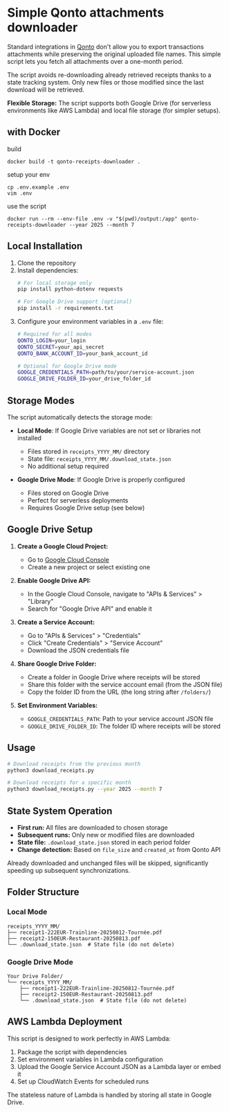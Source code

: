 # Simple Qonto attachments downloader

Standard integrations in [Qonto](https://www.qonto.com) don't allow you to export transactions attachments while preserving the original uploaded file names.
This simple script lets you fetch all attachments over a one-month period.

The script avoids re-downloading already retrieved receipts thanks to a state tracking system. Only new files or those modified since the last download will be retrieved.

**Flexible Storage:** The script supports both Google Drive (for serverless environments like AWS Lambda) and local file storage (for simpler setups).

## with Docker

build

```
docker build -t qonto-receipts-downloader .
```

setup your env

```
cp .env.example .env
vim .env
```

use the script

```
docker run --rm --env-file .env -v "$(pwd)/output:/app" qonto-receipts-downloader --year 2025 --month 7
```

## Local Installation

1. Clone the repository
2. Install dependencies:
   ```bash
   # For local storage only
   pip install python-dotenv requests
   
   # For Google Drive support (optional)
   pip install -r requirements.txt
   ```
3. Configure your environment variables in a `.env` file:
   ```bash
   # Required for all modes
   QONTO_LOGIN=your_login
   QONTO_SECRET=your_api_secret
   QONTO_BANK_ACCOUNT_ID=your_bank_account_id
   
   # Optional for Google Drive mode
   GOOGLE_CREDENTIALS_PATH=path/to/your/service-account.json
   GOOGLE_DRIVE_FOLDER_ID=your_drive_folder_id
   ```

## Storage Modes

The script automatically detects the storage mode:

- **Local Mode**: If Google Drive variables are not set or libraries not installed
  - Files stored in `receipts_YYYY_MM/` directory
  - State file: `receipts_YYYY_MM/.download_state.json`
  - No additional setup required

- **Google Drive Mode**: If Google Drive is properly configured
  - Files stored on Google Drive
  - Perfect for serverless deployments
  - Requires Google Drive setup (see below)

## Google Drive Setup

1. **Create a Google Cloud Project:**
   - Go to [Google Cloud Console](https://console.cloud.google.com/)
   - Create a new project or select existing one

2. **Enable Google Drive API:**
   - In the Google Cloud Console, navigate to "APIs & Services" > "Library"
   - Search for "Google Drive API" and enable it

3. **Create a Service Account:**
   - Go to "APIs & Services" > "Credentials"
   - Click "Create Credentials" > "Service Account"
   - Download the JSON credentials file

4. **Share Google Drive Folder:**
   - Create a folder in Google Drive where receipts will be stored
   - Share this folder with the service account email (from the JSON file)
   - Copy the folder ID from the URL (the long string after `/folders/`)

5. **Set Environment Variables:**
   - `GOOGLE_CREDENTIALS_PATH`: Path to your service account JSON file
   - `GOOGLE_DRIVE_FOLDER_ID`: The folder ID where receipts will be stored

## Usage

```bash
# Download receipts from the previous month
python3 download_receipts.py

# Download receipts for a specific month
python3 download_receipts.py --year 2025 --month 7
```

## State System Operation

- **First run:** All files are downloaded to chosen storage
- **Subsequent runs:** Only new or modified files are downloaded
- **State file:** `.download_state.json` stored in each period folder
- **Change detection:** Based on `file_size` and `created_at` from Qonto API

Already downloaded and unchanged files will be skipped, significantly speeding up subsequent synchronizations.

## Folder Structure

### Local Mode
```
receipts_YYYY_MM/
├── receipt1-222EUR-Trainline-20250812-Tournée.pdf
├── receipt2-150EUR-Restaurant-20250813.pdf
└── .download_state.json  # State file (do not delete)
```

### Google Drive Mode
```
Your Drive Folder/
└── receipts_YYYY_MM/
    ├── receipt1-222EUR-Trainline-20250812-Tournée.pdf
    ├── receipt2-150EUR-Restaurant-20250813.pdf
    └── .download_state.json  # State file (do not delete)
```

## AWS Lambda Deployment

This script is designed to work perfectly in AWS Lambda:

1. Package the script with dependencies
2. Set environment variables in Lambda configuration
3. Upload the Google Service Account JSON as a Lambda layer or embed it
4. Set up CloudWatch Events for scheduled runs

The stateless nature of Lambda is handled by storing all state in Google Drive.
